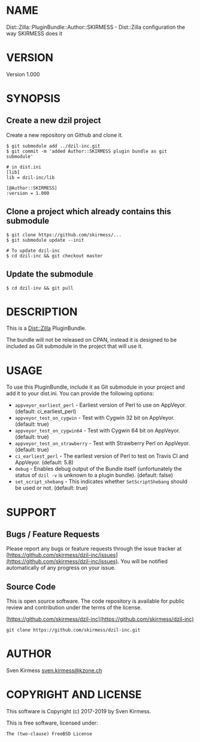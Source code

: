 # NAME

Dist::Zilla::PluginBundle::Author::SKIRMESS - Dist::Zilla configuration the way SKIRMESS does it

# VERSION

Version 1.000

# SYNOPSIS

## Create a new dzil project

Create a new repository on Github and clone it.

    $ git submodule add ../dzil-inc.git
    $ git commit -m 'added Author::SKIRMESS plugin bundle as git submodule'

    # in dist.ini
    [lib]
    lib = dzil-inc/lib

    [@Author::SKIRMESS]
    :version = 1.000

## Clone a project which already contains this submodule

    $ git clone https://github.com/skirmess/...
    $ git submodule update --init

    # To update dzil-inc
    $ cd dzil-inc && git checkout master

## Update the submodule

    $ cd dzil-inv && git pull

# DESCRIPTION

This is a [Dist::Zilla](https://metacpan.org/pod/Dist::Zilla) PluginBundle.

The bundle will not be released on CPAN, instead it is designed to be
included as Git submodule in the project that will use it.

# USAGE

To use this PluginBundle, include it as Git submodule in your project and
add it to your dist.ini. You can provide the following options:

- `appveyor_earliest_perl` - Earliest version of Perl to use on AppVeyor.
(default: ci\_earliest\_perl)
- `appveyor_test_on_cygwin` - Test with Cygwin 32 bit on AppVeyor. (default:
true)
- `appveyor_test_on_cygwin64` - Test with Cygwin 64 bit on AppVeyor. (default:
true)
- `appveyor_test_on_strawberry` - Test with Strawberry Perl on AppVeyor.
(default: true)
- `ci_earliest_perl` - The earliest version of Perl to test on Travis CI and
AppVeyor. (default: 5.8)
- `debug` - Enables debug output of the Bundle itself (unfortunately the
status of `dzil -v` is unknown to a plugin bundle). (default: false)
- `set_script_shebang` - This indicates whether `SetScriptShebang` should be
used or not. (default: true)

# SUPPORT

## Bugs / Feature Requests

Please report any bugs or feature requests through the issue tracker
at [https://github.com/skirmess/dzil-inc/issues](https://github.com/skirmess/dzil-inc/issues).
You will be notified automatically of any progress on your issue.

## Source Code

This is open source software. The code repository is available for
public review and contribution under the terms of the license.

[https://github.com/skirmess/dzil-inc](https://github.com/skirmess/dzil-inc)

    git clone https://github.com/skirmess/dzil-inc.git

# AUTHOR

Sven Kirmess <sven.kirmess@kzone.ch>

# COPYRIGHT AND LICENSE

This software is Copyright (c) 2017-2019 by Sven Kirmess.

This is free software, licensed under:

    The (two-clause) FreeBSD License
